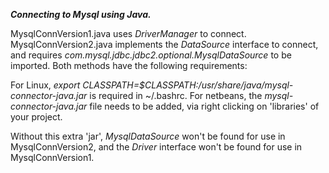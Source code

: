 **_Connecting to Mysql using Java._**

MysqlConnVersion1.java uses _DriverManager_ to connect.  MysqlConnVersion2.java implements the _DataSource_ interface to connect, and requires  _com.mysql.jdbc.jdbc2.optional.MysqlDataSource_ to be imported.  Both methods have the following requirements:

For Linux, _export CLASSPATH=$CLASSPATH:/usr/share/java/mysql-connector-java.jar_ is required in ~/.bashrc.  For netbeans, the _mysql-connector-java.jar_ file needs to be added, via right clicking on 'libraries' of your project.

Without this extra 'jar', _MysqlDataSource_ won't be found for use in MysqlConnVersion2, and the _Driver_ interface won't be found for use in MysqlConnVersion1.

